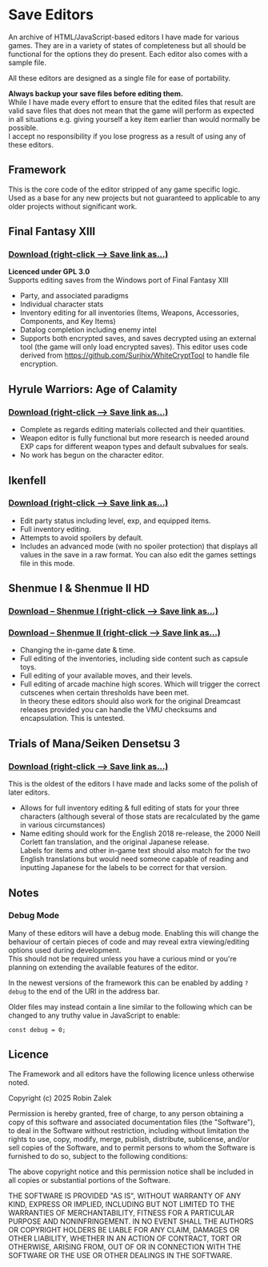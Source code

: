 # Save Editors
An archive of HTML/JavaScript-based editors I have made for various games. They are in a variety of states of completeness but all should be functional for the options they do present. Each editor also comes with a sample file.

All these editors are designed as a single file for ease of portability.

**Always backup your save files before editing them.**  
While I have made every effort to ensure that the edited files that result are valid save files that does not mean that the game will perform as expected in all situations e.g. giving yourself a key item earlier than would normally be possible.  
I accept no responsibility if you lose progress as a result of using any of these editors.

## Framework
This is the core code of the editor stripped of any game specific logic.  
Used as a base for any new projects but not guaranteed to applicable to any older projects without significant work.

## Final Fantasy XIII
### [Download (right-click --> Save link as…)](https://raw.githubusercontent.com/BtEtta/save-editors/refs/heads/main/ffxiii/ffxiii.html)
**Licenced under GPL 3.0**  
Supports editing saves from the Windows port of Final Fantasy XIII  
* Party, and associated paradigms  
* Individual character stats  
* Inventory editing for all inventories (Items, Weapons, Accessories, Components, and Key Items)  
* Datalog completion including enemy intel
* Supports both encrypted saves, and saves decrypted using an external tool (the game will only load encrypted saves).
This editor uses code derived from https://github.com/Surihix/WhiteCryptTool to handle file encryption.

## Hyrule Warriors: Age of Calamity
### [Download (right-click --> Save link as…)](https://raw.githubusercontent.com/BtEtta/save-editors/refs/heads/main/aoc/aoc.html)
* Complete as regards editing materials collected and their quantities.  
* Weapon editor is fully functional but more research is needed around EXP caps for different weapon types and default subvalues for seals.  
* No work has begun on the character editor.

## Ikenfell
### [Download (right-click --> Save link as…)](https://raw.githubusercontent.com/BtEtta/save-editors/refs/heads/main/ikenfell/ikenfell.html)
* Edit party status including level, exp, and equipped items.  
* Full inventory editing.  
* Attempts to avoid spoilers by default.  
* Includes an advanced mode (with no spoiler protection) that displays all values in the save in a raw format. You can also edit the games settings file in this mode.

## Shenmue I & Shenmue II HD
### [Download – Shenmue I (right-click --> Save link as…)](https://raw.githubusercontent.com/BtEtta/save-editors/refs/heads/main/shenmue-hd/shenmue.html)
### [Download – Shenmue II (right-click --> Save link as…)](https://raw.githubusercontent.com/BtEtta/save-editors/refs/heads/main/shenmue-hd/shenmue2.html)
* Changing the in-game date & time.  
* Full editing of the inventories, including side content such as capsule toys.  
* Full editing of your available moves, and their levels.  
* Full editing of arcade machine high scores. Which will trigger the correct cutscenes when certain thresholds have been met.  
In theory these editors should also work for the original Dreamcast releases provided you can handle the VMU checksums and encapsulation. This is untested.

## Trials of Mana/Seiken Densetsu 3
### [Download (right-click --> Save link as…)](https://raw.githubusercontent.com/BtEtta/save-editors/refs/heads/main/trials/trials.html)
This is the oldest of the editors I have made and lacks some of the polish of later editors.  
* Allows for full inventory editing & full editing of stats for your three characters (although several of those stats are recalculated by the game in various circumstances)  
* Name editing should work for the English 2018 re-release, the 2000 Neill Corlett fan translation, and the original Japanese release.  
Labels for items and other in-game text should also match for the two English translations but would need someone capable of reading and inputting Japanese for the labels to be correct for that version.

## Notes
### Debug Mode
Many of these editors will have a debug mode. Enabling this will change the behaviour of certain pieces of code and may reveal extra viewing/editing options used during development.  
This should not be required unless you have a curious mind or you're planning on extending the available features of the editor.

In the newest versions of the framework this can be enabled by adding `?debug` to the end of the URI in the address bar.

Older files may instead contain a line similar to the following which can be changed to any truthy value in JavaScript to enable:
```
const debug = 0;
```

## Licence
The Framework and all editors have the following licence unless otherwise noted.

Copyright (c) 2025 Robin Zalek

Permission is hereby granted, free of charge, to any person obtaining a copy
of this software and associated documentation files (the "Software"), to deal
in the Software without restriction, including without limitation the rights
to use, copy, modify, merge, publish, distribute, sublicense, and/or sell
copies of the Software, and to permit persons to whom the Software is
furnished to do so, subject to the following conditions:

The above copyright notice and this permission notice shall be included in all
copies or substantial portions of the Software.

THE SOFTWARE IS PROVIDED "AS IS", WITHOUT WARRANTY OF ANY KIND, EXPRESS OR
IMPLIED, INCLUDING BUT NOT LIMITED TO THE WARRANTIES OF MERCHANTABILITY,
FITNESS FOR A PARTICULAR PURPOSE AND NONINFRINGEMENT. IN NO EVENT SHALL THE
AUTHORS OR COPYRIGHT HOLDERS BE LIABLE FOR ANY CLAIM, DAMAGES OR OTHER
LIABILITY, WHETHER IN AN ACTION OF CONTRACT, TORT OR OTHERWISE, ARISING FROM,
OUT OF OR IN CONNECTION WITH THE SOFTWARE OR THE USE OR OTHER DEALINGS IN THE
SOFTWARE.